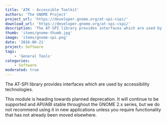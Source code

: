 ```yaml
---
title: 'ATK - Accessible Toolkit'
authors: 'The GNOME Project'
project_url: 'https://developer.gnome.org/at-spi-cspi/'
download_url: 'https://developer.gnome.org/at-spi-cspi/'
description: 'The AT-SPI library provides interfaces which are used by accessibility technologies.'
thumb: 'items/gnome-thumb.jpg'
image: 'items/gnome-spi.png'
date: '2016-06-21'
project: Software
tags:
    - 'General Tools'
categories:
    - Software
moderated: true
---
```

The AT-SPI library provides interfaces which are used by accessibility technologies.

This module is heading towards planned deprecation. It will continue to be supported and API/ABI stable throughout the GNOME 2.x series, but we do not recommend using it in new applications unless you require functionality that has not already been moved elsewhere.